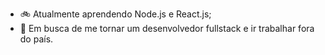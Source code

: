 
- 🚲 Atualmente aprendendo Node.js e React.js;
- 💪 Em busca de me tornar um desenvolvedor fullstack e ir trabalhar fora do país.


